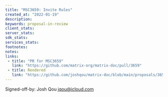 ```yaml
---
title: "MSC3659: Invite Rules"
created_at: "2022-01-19"
description:
keywords: proposal-in-review
client_stats:
server_stats:
sdk_stats:
services_stats:
footnotes:
notes:
links:
 - title: "PR for MSC3659"
   link: "https://github.com/matrix-org/matrix-doc/pull/3659"
 - title: Rendered
   link: "https://github.com/joshqou/matrix-doc/blob/main/proposals/3659-invite-rules.md"
---
```


Signed-off-by: Josh Qou <jqou@icloud.com>
